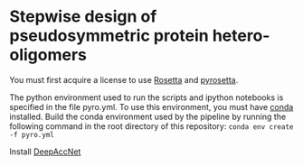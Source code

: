 # Stepwise design of pseudosymmetric protein hetero-oligomers


You must first acquire a license to use [Rosetta](https://els2.comotion.uw.edu/product/rosetta) and [pyrosetta](https://els2.comotion.uw.edu/product/pyrosetta). 

The python environment used to run the scripts and ipython notebooks is specified in the file pyro.yml. To use this environment, you must have [conda](https://docs.conda.io/en/latest/) installed. Build the conda environment used by the pipeline by running the following command in the root directory of this repository:
```conda env create -f pyro.yml```

Install [DeepAccNet](https://github.com/hiranumn/DeepAccNet)


